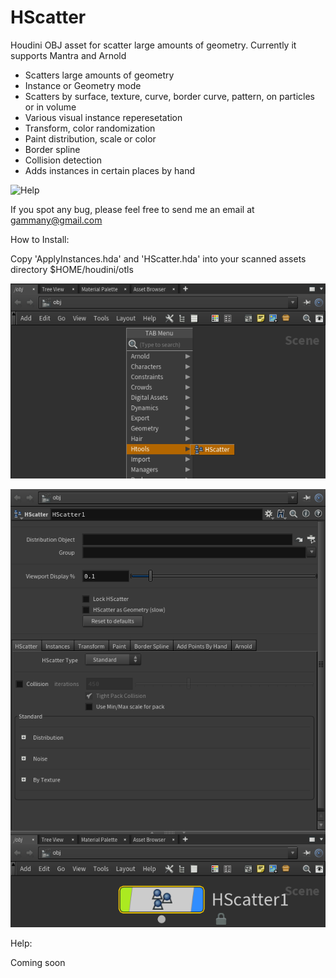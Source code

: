 # HScatter

Houdini OBJ asset for scatter large amounts of geometry. Currently it supports Mantra and Arnold

- Scatters large amounts of geometry
- Instance or Geometry mode
- Scatters by surface, texture, curve, border curve, pattern, on particles or in volume
- Various visual instance reperesetation
- Transform, color randomization
- Paint distribution, scale or color
- Border spline
- Collision detection
- Adds instances in certain places by hand

![Help](Help/HScatter_bt.gif)

If you spot any bug, please feel free to send me an email at gammany@gmail.com

How to Install:

Copy 'ApplyInstances.hda' and 'HScatter.hda' into your scanned assets directory $HOME/houdini/otls

![1](Help/1.png)

![2](Help/2.png)

Help:

Coming soon
